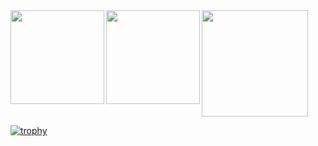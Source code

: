 <!-- 
![Top Languages Card](https://github-readme-stats.vercel.app/api/top-langs/?username=wwwshwww&theme=react&langs_count=6&hide=html,jupyter%20notebook,ruby,c)
![Anurag's GitHub stats](https://github-readme-stats.vercel.app/api?username=wwwshwww&theme=react&show_icons=true) -->

<a href="https://tegaki-animation-generator.herokuapp.com/" alt="tegaki-animation-generator" >
  <img align="center" height=170px src="https://user-images.githubusercontent.com/41321650/165124134-38610e00-cd76-4dcd-8255-e7751f8476d9.png" />
</a>
<a href="https://github.com/anuraghazra/github-readme-stats">
  <img align="left" height=150px src="https://github-readme-stats.vercel.app/api?username=wwwshwww&theme=react&show_icons=true" />
</a>
<a href="https://github.com/anuraghazra/github-readme-stats">
  <img align="left" height=150px src="https://github-readme-stats.vercel.app/api/top-langs/?username=wwwshwww&theme=react&layout=compact&langs_count=6&hide=html,jupyter%20notebook,ruby,c" />
</a>

[![trophy](https://github-profile-trophy.vercel.app/?username=wwwshwww&theme=onedark&column=7)](https://github.com/ryo-ma/github-profile-trophy)


<!---
wwwshwww/wwwshwww is a ✨ special ✨ repository because its `README.md` (this file) appears on your GitHub profile.
You can click the Preview link to take a look at your changes.
--->
